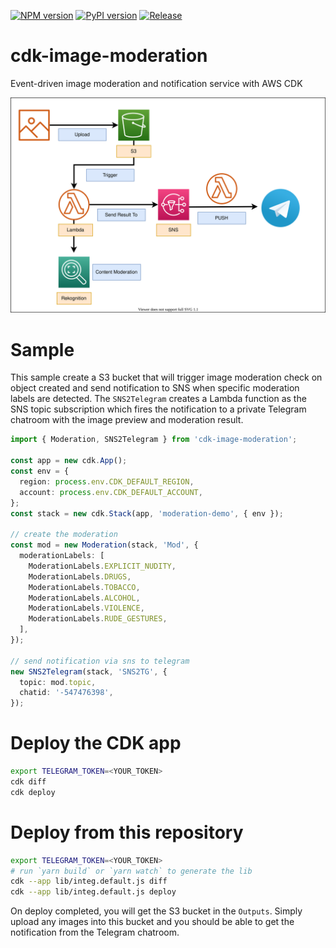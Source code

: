 [![NPM version](https://badge.fury.io/js/cdk-image-moderation.svg)](https://badge.fury.io/js/cdk-image-moderation)
[![PyPI version](https://badge.fury.io/py/cdk-image-moderation.svg)](https://badge.fury.io/py/cdk-image-moderation)
[![Release](https://github.com/pahud/cdk-image-moderation/actions/workflows/release.yml/badge.svg)](https://github.com/pahud/cdk-image-moderation/actions/workflows/release.yml)

# cdk-image-moderation

Event-driven image moderation and notification service with AWS CDK

![](images/cdk-image-moderation2.svg)

# Sample

This sample create a S3 bucket that will trigger image moderation check on object created and send notification to SNS when specific moderation labels are detected. The `SNS2Telegram` creates a Lambda function as the SNS topic subscription which fires the notification to a private Telegram chatroom with the image preview and moderation result.

```ts
import { Moderation, SNS2Telegram } from 'cdk-image-moderation';

const app = new cdk.App();
const env = {
  region: process.env.CDK_DEFAULT_REGION,
  account: process.env.CDK_DEFAULT_ACCOUNT,
};
const stack = new cdk.Stack(app, 'moderation-demo', { env });

// create the moderation
const mod = new Moderation(stack, 'Mod', {
  moderationLabels: [
    ModerationLabels.EXPLICIT_NUDITY,
    ModerationLabels.DRUGS,
    ModerationLabels.TOBACCO,
    ModerationLabels.ALCOHOL,
    ModerationLabels.VIOLENCE,
    ModerationLabels.RUDE_GESTURES,
  ],
});

// send notification via sns to telegram
new SNS2Telegram(stack, 'SNS2TG', {
  topic: mod.topic,
  chatid: '-547476398',
});
```

# Deploy the CDK app

```sh
export TELEGRAM_TOKEN=<YOUR_TOKEN>
cdk diff
cdk deploy
```

# Deploy from this repository


```sh
export TELEGRAM_TOKEN=<YOUR_TOKEN>
# run `yarn build` or `yarn watch` to generate the lib
cdk --app lib/integ.default.js diff
cdk --app lib/integ.default.js deploy
```

On deploy completed, you will get the S3 bucket in the `Outputs`. Simply upload any images into this bucket and you should be able to get the notification from the Telegram chatroom.
